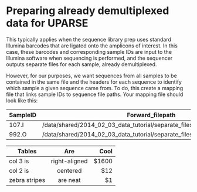 # Preparing already demultiplexed data for UPARSE

This typically applies when the sequence library prep uses standard Illumina barcodes that are ligated onto the amplicons of interest. In this case, these barcodes and corresponding sample IDs are input to the Illumina software when sequencing is performed, and the sequencer outputs separate files for each sample, already demultiplexed.

However, for our purposes, we want sequences from all samples to be contained in the same file and the headers for each sequence to identify which sample a given sequence came from. To do, this create a mapping file that links sample IDs to sequence file paths. Your mapping file should look like this:

SampleID | Forward_filepath | Reverse_filepath
-----------|------------------|------------------
107.I     | /data/shared/2014_02_03_data_tutorial/separate_files_per_sample/107.I_1.fq |  /data/shared/2014_02_03_data_tutorial/separate_files_per_sample/107.I_2.fq
992.O     | /data/shared/2014_02_03_data_tutorial/separate_files_per_sample/992.O_1.fq |  /data/shared/2014_02_03_data_tutorial/separate_files_per_sample/992.O_2.fq

| Tables        | Are           | Cool  |
| ------------- |:-------------:| -----:|
| col 3 is      | right-aligned | $1600 |
| col 2 is      | centered      |   $12 |
| zebra stripes | are neat      |    $1 |
